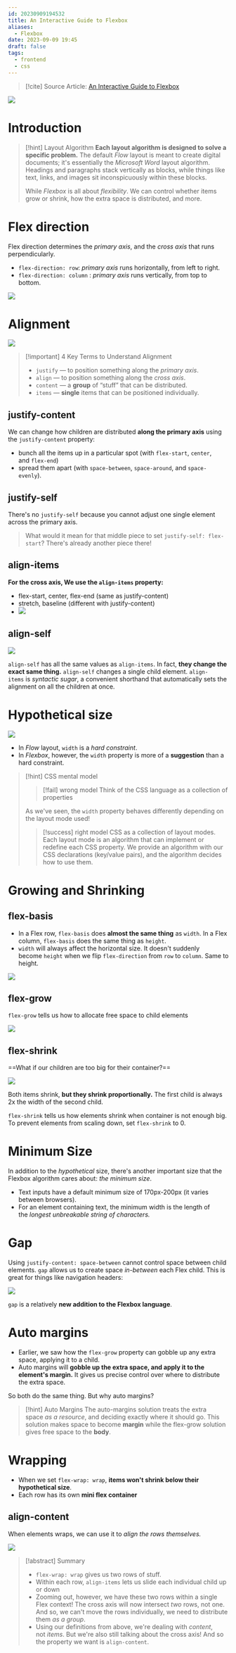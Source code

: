 ```yaml
---
id: 20230909194532
title: An Interactive Guide to Flexbox
aliases:
  - Flexbox
date: 2023-09-09 19:45
draft: false
tags:
  - frontend
  - css
---
```


> [!cite] Source Article: 
> [An Interactive Guide to Flexbox](https://www.joshwcomeau.com/css/interactive-guide-to-flexbox)

![](https://r2.hcplantern.top/2023/09/10/20230910-205025.gif)

# Introduction

> [!hint] Layout Algorithm
> **Each layout algorithm is designed to solve a specific problem.** The default *Flow* layout is meant to create digital documents; it's essentially the _Microsoft Word_ layout algorithm. Headings and paragraphs stack vertically as blocks, while things like text, links, and images sit inconspicuously within these blocks.
> 
> While *Flexbox* is all about *flexibility*. We can control whether items grow or shrink, how the extra space is distributed, and more.

# Flex direction

Flex direction determines the *primary axis*, and the *cross axis* that runs perpendicularly.

-  `flex-direction: row`:  *primary axis* runs horizontally, from left to right.
-  `flex-direction: column` : *primary axis* runs vertically, from top to bottom.

![](https://r2.hcplantern.top/2023/09/10/20230910-203813.png)

# Alignment

![](https://r2.hcplantern.top/2023/09/10/20230910-204914.gif)

> [!important] 4 Key Terms to Understand Alignment
> - `justify` — to position something along the _primary axis_.
>  - `align` — to position something along the _cross axis_.
>  - `content` — a **group** of “stuff” that can be distributed.
>  - `items` — **single** items that can be positioned individually.
## justify-content

We can change how children are distributed **along the primary axis** using the `justify-content` property:
- bunch all the items up in a particular spot (with `flex-start`, `center`, and `flex-end`)
- spread them apart (with `space-between`, `space-around`, and `space-evenly`).

## justify-self

There's no `justify-self` because you cannot adjust one single element across the primary axis. 

> What would it mean for that middle piece to set `justify-self: flex-start`? There's already another piece there!
## align-items

**For the cross axis, We use the `align-items` property:** 
- flex-start, center, flex-end (same as justify-content)
- stretch, baseline (different with justify-content)
- ![](https://r2.hcplantern.top/2023/09/10/20230910-204140.png)
## align-self

![](https://r2.hcplantern.top/2023/09/10/20230910-205405.png)


`align-self` has all the same values as `align-items`. In fact, **they change the exact same thing.** `align-self` changes a single child element.  ` align-items ` is _syntactic sugar_, a convenient shorthand that automatically sets the alignment on all the children at once.

# Hypothetical size

![](https://r2.hcplantern.top/2023/09/10/20230910-210538.png)

- In *Flow* layout, `width` is a _hard constraint_.
- In _Flexbox_, however, the `width` property is more of a **suggestion** than a hard constraint.

> [!hint] CSS mental model
> > [!fail] wrong model
> > Think of the CSS language as a collection of properties
> 
> As we've seen, the `width` property behaves differently depending on the layout mode used!
> 
> > [!success] right model
> > CSS as a collection of layout modes. Each layout mode is an algorithm that can implement or redefine each CSS property. We provide an algorithm with our CSS declarations (key/value pairs), and the algorithm decides how to use them.
>

# Growing and Shrinking

## flex-basis

- In a Flex row, `flex-basis` does **almost the same thing** as `width`. In a Flex column, `flex-basis` does the same thing as `height`.
- `width` will always affect the horizontal size. It doesn't suddenly become `height` when we flip `flex-direction` from `row` to `column`. Same to height. 

![](https://r2.hcplantern.top/2023/09/10/20230910-211414.gif)


## flex-grow

`flex-grow` tells us how to allocate free space to child elements

![](https://r2.hcplantern.top/2023/09/10/20230910-211627.gif)

## flex-shrink

==What if our children are too big for their container?==

![](https://r2.hcplantern.top/2023/09/10/20230910-211858.gif)

Both items shrink, **but they shrink proportionally.** The first child is always 2x the width of the second child.

`flex-shrink` tells us how elements shrink when container is not enough big. To prevent elements from scaling down, set ` flex-shrink ` to 0. 

# Minimum Size

In addition to the _hypothetical_ size, there's another important size that the Flexbox algorithm cares about: _the minimum size_.

- Text inputs have a default minimum size of 170px-200px (it varies between browsers).
- For an element containing text, the minimum width is the length of the _longest unbreakable string of characters._

# Gap

Using `justify-content: space-between` cannot control space between child elements.  `gap` allows us to create space _in-between_ each Flex child. This is great for things like navigation headers:

![](https://r2.hcplantern.top/2023/09/10/20230910-212319.png)

`gap` is a relatively **new addition to the Flexbox language**. 

# Auto margins

- Earlier, we saw how the `flex-grow` property can gobble up any extra space, applying it to a child.
- Auto margins will **gobble up the extra space, and apply it to the element's margin.** It gives us precise control over where to distribute the extra space.

So both do the same thing. But why auto margins? 

> [!hint] Auto Margins
> The auto-margins solution treats the extra space _as a resource_, and deciding exactly where it should go. This solution makes space to become **margin** while the flex-grow solution gives free space to the **body**.

# Wrapping

- When we set `flex-wrap: wrap`, **items won't shrink below their hypothetical size**.
- Each row has its own **mini flex container** 

## align-content

When elements wraps, we can use it to _align the rows themselves._

![](https://r2.hcplantern.top/2023/09/10/20230910-213221.gif)

> [!abstract] Summary
> - `flex-wrap: wrap` gives us two rows of stuff.
> - Within each row, `align-items` lets us slide each individual child up or down
> - Zooming out, however, we have these two rows within a single Flex context! The cross axis will now intersect _two_ rows, not one. And so, we can't move the rows individually, we need to distribute them _as a group_.
> - Using our definitions from above, we're dealing with _content_, not _items_. But we're also still talking about the cross axis! And so the property we want is `align-content`.

